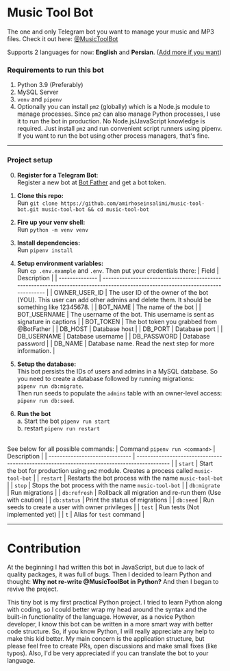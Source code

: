 # Music Tool Bot

The one and only Telegram bot you want to manage your music and MP3 files. Check it out here:
[@MusicToolBot](https://t.me/MusicToolBot)

Supports 2 languages for now: **English** and **Persian**. ([Add more if you want](#contribution))

### Requirements to run this bot

1. Python 3.9 (Preferably)
2. MySQL Server
3. `venv` and `pipenv`
4. Optionally you can install `pm2` (globally) which is a Node.js module to manage processes. Since `pm2` can also
   manage Python processes, I use it to run the bot in production. No Node.js/JavaScript knowledge is required. Just
   install `pm2` and run convenient script runners using pipenv. If you want to run the bot using other process
   managers, that's fine.

---

### Project setup

0. **Register for a Telegram Bot**:<br />
   Register a new bot at [Bot Father](https://t.me/BotFather) and get a bot token.

1. **Clone this repo:**<br />
   Run `git clone https://github.com/amirhoseinsalimi/music-tool-bot.git music-tool-bot && cd music-tool-bot`

2. **Fire up your venv shell:**<br />
   Run `python -m venv venv`

3. **Install dependencies:**<br />
   Run `pipenv install`

4. **Setup environment variables:**<br />
   Run `cp .env.example` and `.env`. Then put your credentials there:
   | Field           | Description                                                                                                                      |
   | --------------  | -------------------------------------------------------------------------------------------------------------------------------  |
   | OWNER_USER_ID   | The user ID of the owner of the bot (YOU). This user can add other admins and delete them. It should be something like 12345678. |
   | BOT_NAME        | The name of the bot                                                                                                              |
   | BOT_USERNAME    | The username of the bot. This username is sent as signature in captions                                                          |
   | BOT_TOKEN       | The bot token you grabbed from @BotFather                                                                                        |
   | DB_HOST         | Database host                                                                                                                    |
   | DB_PORT         | Database port                                                                                                                    |
   | DB_USERNAME     | Database username                                                                                                                |
   | DB_PASSWORD     | Database password                                                                                                                |
   | DB_NAME         | Database name. Read the next step for more information.                                                                          |
   
5. **Setup the database:**<br />
   This bot persists the IDs of users and admins in a MySQL database. So you need to create a database followed by 
   running migrations:<br />
   `pipenv run db:migrate`.<br />
   Then run seeds to populate the `admins` table with an owner-level 
   access:<br />
   `pipenv run db:seed`.

6. **Run the bot**<br />
   a. Start the bot `pipenv run start`<br />
   b. restart `pipenv run restart`<br /><br />
   
See below for all possible commands:
| Command `pipenv run <command>`   | Description                                                                                |
| ------------------------------   | ------------------------------------------------------------------------------------------ |
| `start`                          | Start the bot for production using `pm2` module. Creates a process called `music-tool-bot` |
| `restart`                        | Restarts the bot process with the name `music-tool-bot`                                    |
| `stop`                           | Stops the bot process with the name `music-tool-bot`                                       |
| `db:migrate`                     | Run migrations                                                                             |
| `db:refresh`                     | Rollback all migration and re-run them (Use with caution)                                 |
| `db:status`                      | Print the status of migrations                                                             |
| `db:seed`                        | Run seeds to create a user with owner privileges                                           |
| `test`                           | Run tests (Not implemented yet)                                                            |
| `t`                              | Alias for `test` command                                                                   |

---

# Contribution

At the beginning I had written this bot in JavaScript, but due to lack of quality packages, it was full of bugs. Then I
decided to learn Python and thought: **Why not re-write @MusicToolBot in Python?** And then I began to revive the
project. <br />

This tiny bot is my first practical Python project. I tried to learn Python along with coding, so I could better wrap my
head around the syntax and the built-in functionality of the language. However, as a novice Python developer, I know
this bot can be written in a more smart way with better code structure. So, if you know Python, I will really appreciate
any help to make this kid better. My main concern is the application structure, but please feel free to create PRs, open
discussions and make small fixes (like typos). Also, I'd be very appreciated if you can translate the bot to your
language.
